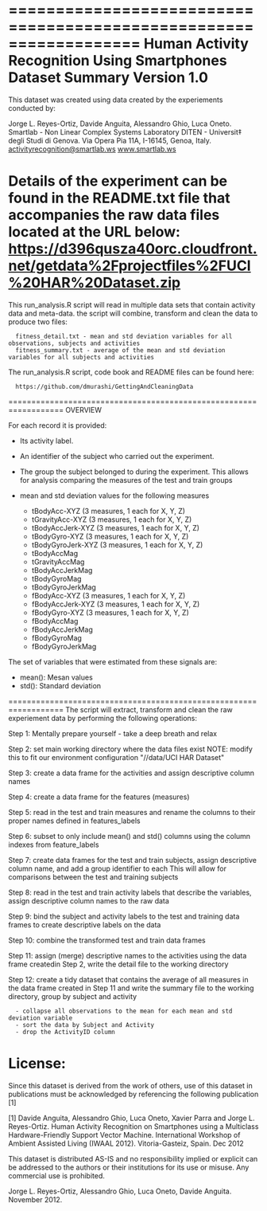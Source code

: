 ==================================================================
Human Activity Recognition Using Smartphones Dataset Summary   Version 1.0
==================================================================
This dataset was created using data created by the experiements conducted by:

Jorge L. Reyes-Ortiz, Davide Anguita, Alessandro Ghio, Luca Oneto.
Smartlab - Non Linear Complex Systems Laboratory
DITEN - Universit‡ degli Studi di Genova.
Via Opera Pia 11A, I-16145, Genoa, Italy.
activityrecognition@smartlab.ws
www.smartlab.ws

Details of the experiment can be found in the README.txt file that accompanies the raw data files located at the URL below:
       https://d396qusza40orc.cloudfront.net/getdata%2Fprojectfiles%2FUCI%20HAR%20Dataset.zip 
==================================================================

This run_analysis.R script will read in multiple data sets that contain activity data and meta-data. the script will
  combine, transform and clean the data to produce two files:

      fitness_detail.txt - mean and std deviation variables for all observations, subjects and activities
      fitness_summary.txt - average of the mean and std deviation variables for all subjects and activities

The run_analysis.R script, code book and README files can be found here: 
      
      https://github.com/dmurashi/GettingAndCleaningData

==================================================================
OVERVIEW

For each record it is provided:
  - Its activity label. 
  - An identifier of the subject who carried out the experiment.
  - The group the subject belonged to during the experiment. This allows for analysis comparing the measures of the test and train groups
  - mean and std deviation values for the following measures
  
      - tBodyAcc-XYZ (3 measures, 1 each for X, Y, Z)
      - tGravityAcc-XYZ (3 measures, 1 each for X, Y, Z)
      - tBodyAccJerk-XYZ (3 measures, 1 each for X, Y, Z)
      - tBodyGyro-XYZ (3 measures, 1 each for X, Y, Z)
      - tBodyGyroJerk-XYZ (3 measures, 1 each for X, Y, Z)
      - tBodyAccMag
      - tGravityAccMag
      - tBodyAccJerkMag
      - tBodyGyroMag
      - tBodyGyroJerkMag
      - fBodyAcc-XYZ (3 measures, 1 each for X, Y, Z)
      - fBodyAccJerk-XYZ (3 measures, 1 each for X, Y, Z)
      - fBodyGyro-XYZ (3 measures, 1 each for X, Y, Z)
      - fBodyAccMag
      - fBodyAccJerkMag
      - fBodyGyroMag
      - fBodyGyroJerkMag

The set of variables that were estimated from these signals are:

  - mean(): Mesan values
  - std(): Standard deviation

==================================================================
The script will extract, transform and clean the raw experiement data by performing the following operations:

 Step 1: Mentally prepare yourself - take a deep breath and relax  
 
 Step 2: set main working directory where the data files exist NOTE: modify this to fit our environment configuration
   "/<your directory>/data/UCI HAR Dataset"
  
 Step 3: create a data frame for the activities and assign descriptive column names
  
 Step 4: create a data frame for the features (measures) 
  
 Step 5:  read in the test and train measures and rename the columns to their proper names defined in features_labels
  
 Step 6: subset to only include mean() and std() columns using the column indexes from feature_labels 

 Step 7: create data frames for the test and train subjects, assign descriptive column name, and add a group identifier to each 
            This will allow for comparisons between the test and training subjects
   
 Step 8: read in the test and train activity labels that describe the variables, assign descriptive column names to the raw data

 Step 9: bind the subject and activity labels to the test and training data frames to create descriptive labels on the data

 Step 10: combine the transformed test and train data frames

 Step 11: assign (merge) descriptive names to the activities using the data frame createdin Step 2, 
      write the detail file to the working directory

 Step 12: create a tidy dataset that contains the average of all measures in the data frame created in Step 11 and write the summary file to the working directory, group by subject and activity 
     
      - collapse all observations to the mean for each mean and std deviation variable
      - sort the data by Subject and Activity   
      - drop the ActivityID column


License:
============================================================
Since this dataset is derived from the work of others, use of this dataset in publications must be acknowledged by referencing the following publication [1] 

[1] Davide Anguita, Alessandro Ghio, Luca Oneto, Xavier Parra and Jorge L. Reyes-Ortiz. Human Activity Recognition on Smartphones using a Multiclass Hardware-Friendly Support Vector Machine. International Workshop of Ambient Assisted Living (IWAAL 2012). Vitoria-Gasteiz, Spain. Dec 2012

This dataset is distributed AS-IS and no responsibility implied or explicit can be addressed to the authors or their institutions for its use or misuse. Any commercial use is prohibited.

Jorge L. Reyes-Ortiz, Alessandro Ghio, Luca Oneto, Davide Anguita. November 2012.
